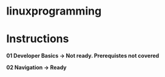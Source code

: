 # linuxprogramming

# Instructions 

**01 Developer Basics -> Not ready. Prerequistes not covered**

**02 Navigation -> Ready**
